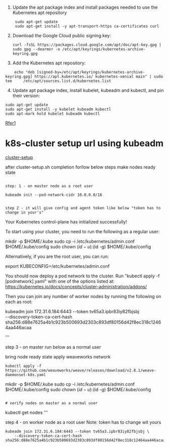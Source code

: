 
1. Update the apt package index and install packages needed to use the Kubernetes apt repository
   ```
    sudo apt-get update
    sudo apt-get install -y apt-transport-https ca-certificates curl
   ```

 2. Download the Google Cloud public signing key:

       ```
       curl -fsSL https://packages.cloud.google.com/apt/doc/apt-key.gpg | sudo gpg --dearmor -o /etc/apt/keyrings/kubernetes-archive-keyring.gpg
       ```
3. Add the Kubernetes apt repository:

```
    echo "deb [signed-by=/etc/apt/keyrings/kubernetes-archive-keyring.gpg] https://apt.kubernetes.io/ kubernetes-xenial main" | sudo tee     /etc/apt/sources.list.d/kubernetes.list
```
4. Update apt package index, install kubelet, kubeadm and kubectl, and pin their version:
```
sudo apt-get update
sudo apt-get install -y kubelet kubeadm kubectl
sudo apt-mark hold kubelet kubeadm kubectl
```

[Rfer1](https://kubernetes.io/docs/setup/production-environment/tools/kubeadm/install-kubeadm/)


# k8s-cluster setup url using kubeadm

[cluster-setup](https://bikramat.medium.com/set-up-a-kubernetes-cluster-with-kubeadm-508db74028ce)




after cluster-setup.sh completion forllow below steps make nodes ready state



```

step: 1 - on master node as a root user

   ```
    kubeadm init --pod-network-cidr 10.0.0.0/16
   ```

step 2 - it will give config and agent token like below "token has to change in your's"

```
Your Kubernetes control-plane has initialized successfully!

To start using your cluster, you need to run the following as a regular user:

  mkdir -p $HOME/.kube
  sudo cp -i /etc/kubernetes/admin.conf $HOME/.kube/config
  sudo chown $(id -u):$(id -g) $HOME/.kube/config

Alternatively, if you are the root user, you can run:

  export KUBECONFIG=/etc/kubernetes/admin.conf

You should now deploy a pod network to the cluster.
Run "kubectl apply -f [podnetwork].yaml" with one of the options listed at:
  https://kubernetes.io/docs/concepts/cluster-administration/addons/

Then you can join any number of worker nodes by running the following on each as root:

kubeadm join 172.31.6.184:6443 --token tv65a3.ipbr83iy82fbjsbj \
	--discovery-token-ca-cert-hash sha256:d88e7625a4b1c923b500693d2303c893df80156d42f8ec318c12464aa446acaa 

'''

step 3 - on master run below as a normal user

bring node ready state apply weaveworks network
```
kubectl apply -f https://github.com/weaveworks/weave/releases/download/v2.8.1/weave-daemonset-k8s.yaml

```
  mkdir -p $HOME/.kube
  sudo cp -i /etc/kubernetes/admin.conf $HOME/.kube/config
  sudo chown $(id -u):$(id -g) $HOME/.kube/config
```

# verify nodes on master as a normal user

```
kubectl get nodes
'''

step 4 - on worker node as a root user Note: token has to change wit yours

```
kubeadm join 172.31.6.184:6443 --token tv65a3.ipbr83iy82fbjsbj \
	--discovery-token-ca-cert-hash sha256:d88e7625a4b1c923b500693d2303c893df80156d42f8ec318c12464aa446acaa
```







    

       

